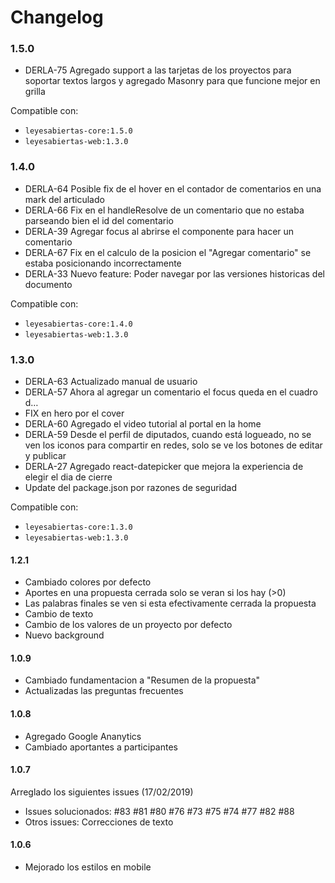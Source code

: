 
# Changelog

### 1.5.0

- DERLA-75 Agregado support a las tarjetas de los proyectos para soportar textos largos y agregado Masonry para que funcione mejor en grilla

Compatible con:
- `leyesabiertas-core:1.5.0`
- `leyesabiertas-web:1.3.0`

### 1.4.0

- DERLA-64 Posible fix de el hover en el contador de comentarios en una mark del articulado
- DERLA-66 Fix en el handleResolve de un comentario que no estaba parseando bien el id del comentario
- DERLA-39 Agregar focus al abrirse el componente para hacer un comentario
- DERLA-67 Fix en el calculo de la posicion el "Agregar comentario" se estaba posicionando incorrectamente
- DERLA-33 Nuevo feature: Poder navegar por las versiones historicas del documento

Compatible con:
- `leyesabiertas-core:1.4.0`
- `leyesabiertas-web:1.3.0`


### 1.3.0

- DERLA-63 Actualizado manual de usuario 
- DERLA-57 Ahora al agregar un comentario el focus queda en el cuadro d…
- FIX en hero por el cover
- DERLA-60 Agregado el video tutorial al portal en la home
- DERLA-59 Desde el perfil de diputados, cuando está logueado, no se ven los iconos para compartir en redes, solo se ve los botones de editar y publicar
- DERLA-27 Agregado react-datepicker que mejora la experiencia de elegir el dia de cierre
- Update del package.json por razones de seguridad

Compatible con:
- `leyesabiertas-core:1.3.0`
- `leyesabiertas-web:1.3.0`

#### 1.2.1

- Cambiado colores por defecto
- Aportes en una propuesta cerrada solo se veran si los hay (>0)
- Las palabras finales se ven si esta efectivamente cerrada la propuesta
- Cambio de texto
- Cambio de los valores de un proyecto por defecto
- Nuevo background 

#### 1.0.9
- Cambiado fundamentacion a "Resumen de la propuesta"
- Actualizadas las preguntas frecuentes

#### 1.0.8
- Agregado Google Ananytics
- Cambiado aportantes a participantes

#### 1.0.7
Arreglado los siguientes issues (17/02/2019)
- Issues solucionados: #83 #81 #80 #76 #73 #75 #74 #77 #82 #88
- Otros issues: Correcciones de texto

#### 1.0.6

- Mejorado los estilos en mobile
